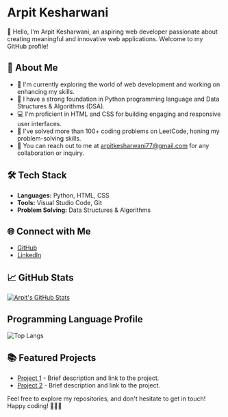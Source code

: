 # Arpit Kesharwani

👋 Hello, I'm Arpit Kesharwani, an aspiring web developer passionate about creating meaningful and innovative web applications. Welcome to my GitHub profile!

## 🚀 About Me

- 🔭 I'm currently exploring the world of web development and working on enhancing my skills.
- 🌱 I have a strong foundation in Python programming language and Data Structures & Algorithms (DSA).
- 💻 I'm proficient in HTML and CSS for building engaging and responsive user interfaces.
- 🧠 I've solved more than 100+ coding problems on LeetCode, honing my problem-solving skills.
- 📧 You can reach out to me at [arpitkesharwani77@gmail.com](mailto:arpitkesharwani77@gmail.com) for any collaboration or inquiry.

## 🛠️ Tech Stack

- **Languages:** Python, HTML, CSS
- **Tools:** Visual Studio Code, Git
- **Problem Solving:** Data Structures & Algorithms

## 🌐 Connect with Me
- [GitHub](https://github.com/arpitkesharwani77)
- [LinkedIn](https://www.linkedin.com/in/arpit991/)


## 📈 GitHub Stats
[![Arpit's GitHub Stats](https://github-readme-stats.vercel.app/api?username=arpitkesharwani77&show_icons=true&theme=radical)](https://github.com/arpitkesharwani77)

## Programming Language Profile    
![Top Langs](https://github-readme-stats.vercel.app/api/top-langs/?username=avinashkumar2811&layout=compact&theme=radical) 

## 📚 Featured Projects
- [Project 1](#) - Brief description and link to the project.
- [Project 2](#) - Brief description and link to the project.

Feel free to explore my repositories, and don't hesitate to get in touch! Happy coding! 👨‍💻✨
